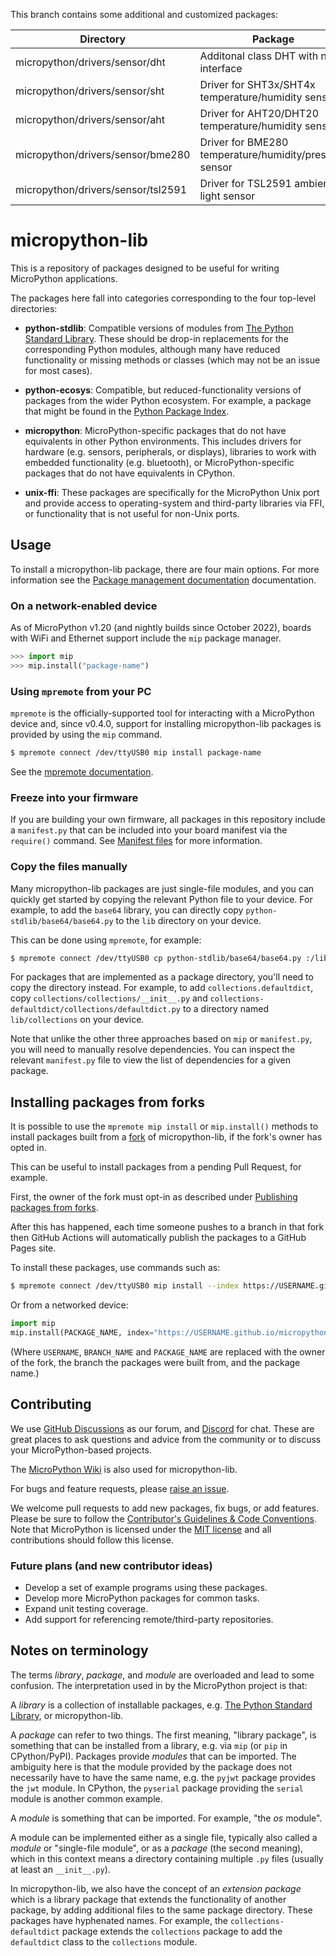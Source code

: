 
This branch contains some additional and customized packages:

| Directory                          | Package                                                |
| ---------------------------------- | ------------------------------------------------------ |
| micropython/drivers/sensor/dht     | Additonal class DHT with new interface                 |
| micropython/drivers/sensor/sht     | Driver for SHT3x/SHT4x temperature/humidity sensors    |
| micropython/drivers/sensor/aht     | Driver for AHT20/DHT20 temperature/humidity sensors    |
| micropython/drivers/sensor/bme280  | Driver for BME280 temperature/humidity/pressure sensor |
| micropython/drivers/sensor/tsl2591 | Driver for TSL2591 ambient light sensor                |


# micropython-lib

This is a repository of packages designed to be useful for writing MicroPython
applications.

The packages here fall into categories corresponding to the four top-level
directories:

* **python-stdlib**: Compatible versions of modules from [The Python Standard
    Library](https://docs.python.org/3/library/). These should be drop-in
    replacements for the corresponding Python modules, although many have
    reduced functionality or missing methods or classes (which may not be an
    issue for most cases).

 * **python-ecosys**: Compatible, but reduced-functionality versions of
     packages from the wider Python ecosystem. For example, a package that
     might be found in the [Python Package Index](https://pypi.org/).

 * **micropython**: MicroPython-specific packages that do not have equivalents
     in other Python environments. This includes drivers for hardware
     (e.g. sensors, peripherals, or displays), libraries to work with
     embedded functionality (e.g. bluetooth), or MicroPython-specific
     packages that do not have equivalents in CPython.

* **unix-ffi**: These packages are specifically for the MicroPython Unix port
    and provide access to operating-system and third-party libraries via FFI,
    or functionality that is not useful for non-Unix ports.

## Usage

To install a micropython-lib package, there are four main options. For more
information see the [Package management documentation](https://docs.micropython.org/en/latest/reference/packages.html)
documentation.

### On a network-enabled device

As of MicroPython v1.20 (and nightly builds since October 2022), boards
with WiFi and Ethernet support include the `mip` package manager.

```py
>>> import mip
>>> mip.install("package-name")
```

### Using `mpremote` from your PC

`mpremote` is the officially-supported tool for interacting with a MicroPython
device and, since v0.4.0, support for installing micropython-lib packages is
provided by using the `mip` command.

```bash
$ mpremote connect /dev/ttyUSB0 mip install package-name
```

See the [mpremote documentation](https://docs.micropython.org/en/latest/reference/mpremote.html).

### Freeze into your firmware

If you are building your own firmware, all packages in this repository include
a `manifest.py` that can be included into your board manifest via the
`require()` command. See [Manifest files](https://docs.micropython.org/en/latest/reference/manifest.html#require) for
more information.

### Copy the files manually

Many micropython-lib packages are just single-file modules, and you can
quickly get started by copying the relevant Python file to your device. For
example, to add the `base64` library, you can directly copy
`python-stdlib/base64/base64.py` to the `lib` directory on your device.

This can be done using `mpremote`, for example:

```bash
$ mpremote connect /dev/ttyUSB0 cp python-stdlib/base64/base64.py :/lib
```

For packages that are implemented as a package directory, you'll need to copy
the directory instead. For example, to add `collections.defaultdict`, copy
`collections/collections/__init__.py` and
`collections-defaultdict/collections/defaultdict.py` to a directory named
`lib/collections` on your device.

Note that unlike the other three approaches based on `mip` or `manifest.py`,
you will need to manually resolve dependencies. You can inspect the relevant
`manifest.py` file to view the list of dependencies for a given package.

## Installing packages from forks

It is possible to use the `mpremote mip install` or `mip.install()` methods to
install packages built from a
[fork](https://docs.github.com/en/pull-requests/collaborating-with-pull-requests/working-with-forks/about-forks)
of micropython-lib, if the fork's owner has opted in.

This can be useful to install packages from a pending Pull Request, for example.

First, the owner of the fork must opt-in as described under
[Publishing packages from forks](CONTRIBUTING.md#publishing-packages-from-forks).

After this has happened, each time someone pushes to a branch in that fork then
GitHub Actions will automatically publish the packages to a GitHub Pages site.

To install these packages, use commands such as:

```bash
$ mpremote connect /dev/ttyUSB0 mip install --index https://USERNAME.github.io/micropython-lib/mip/BRANCH_NAME PACKAGE_NAME
```

Or from a networked device:

```py
import mip
mip.install(PACKAGE_NAME, index="https://USERNAME.github.io/micropython-lib/mip/BRANCH_NAME")
```

(Where `USERNAME`, `BRANCH_NAME` and `PACKAGE_NAME` are replaced with the owner
of the fork, the branch the packages were built from, and the package name.)

## Contributing

We use [GitHub Discussions](https://github.com/micropython/micropython/discussions)
as our forum, and [Discord](https://micropython.org/discord) for chat. These
are great places to ask questions and advice from the community or to discuss your
MicroPython-based projects.

The [MicroPython Wiki](https://github.com/micropython/micropython/wiki) is
also used for micropython-lib.

For bugs and feature requests, please [raise an issue](https://github.com/micropython/micropython-lib/issues/new).

We welcome pull requests to add new packages, fix bugs, or add features.
Please be sure to follow the
[Contributor's Guidelines & Code Conventions](CONTRIBUTING.md). Note that
MicroPython is licensed under the [MIT license](LICENSE) and all contributions
should follow this license.

### Future plans (and new contributor ideas)

* Develop a set of example programs using these packages.
* Develop more MicroPython packages for common tasks.
* Expand unit testing coverage.
* Add support for referencing remote/third-party repositories.

## Notes on terminology

The terms *library*, *package*, and *module* are overloaded and lead to some
confusion. The interpretation used in by the MicroPython project is that:

A *library* is a collection of installable packages, e.g. [The Python Standard
  Library](https://docs.python.org/3/library/), or micropython-lib.

A *package* can refer to two things. The first meaning, "library package", is
something that can be installed from a library, e.g. via `mip` (or `pip` in
CPython/PyPI). Packages provide *modules* that can be imported. The ambiguity
here is that the module provided by the package does not necessarily have to
have the same name, e.g. the `pyjwt` package provides the `jwt` module. In
CPython, the `pyserial` package providing the `serial` module is another
common example.

A *module* is something that can be imported. For example, "the *os* module".

A module can be implemented either as a single file, typically also called
a *module* or "single-file module", or as a *package* (the second meaning),
which in this context means a directory containing multiple `.py` files
(usually at least an `__init__.py`).

In micropython-lib, we also have the concept of an *extension package* which
is a library package that extends the functionality of another package, by
adding additional files to the same package directory. These packages have
hyphenated names. For example, the `collections-defaultdict` package extends
the `collections` package to add the `defaultdict` class to the `collections`
module.

